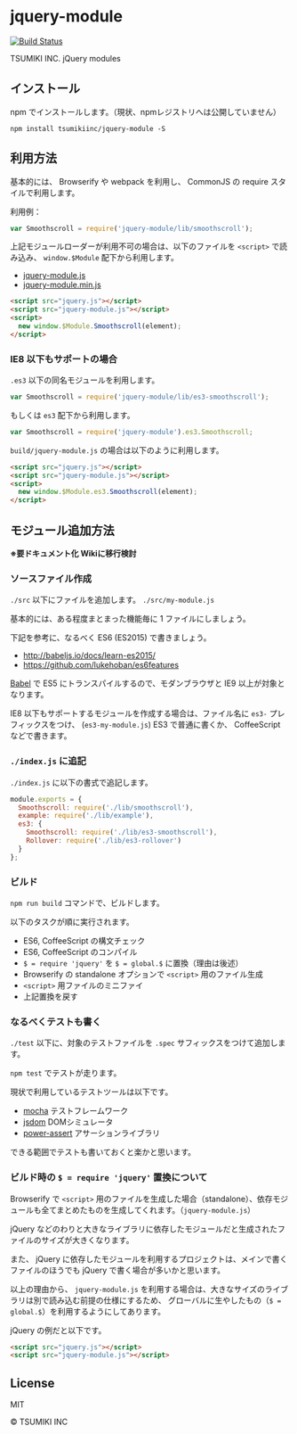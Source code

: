 # jquery-module

[![Build Status][travis-image]][travis-url]

TSUMIKI INC. jQuery modules

## インストール

npm でインストールします。（現状、npmレジストリへは公開していません）

```
npm install tsumikiinc/jquery-module -S
```

## 利用方法

基本的には、 Browserify や webpack を利用し、 CommonJS の require スタイルで利用します。

利用例：

```js
var Smoothscroll = require('jquery-module/lib/smoothscroll');
```

上記モジュールローダーが利用不可の場合は、以下のファイルを `<script>` で読み込み、 `window.$Module` 配下から利用します。

* [jquery-module.js](https://raw.githubusercontent.com/tsumikiinc/jquery-module/master/build/jquery-module.js)
* [jquery-module.min.js](https://raw.githubusercontent.com/tsumikiinc/jquery-module/master/build/jquery-module.min.js)

```html
<script src="jquery.js"></script>
<script src="jquery-module.js"></script>
<script>
  new window.$Module.Smoothscroll(element);
</script>
```

### IE8 以下もサポートの場合

`.es3` 以下の同名モジュールを利用します。

```js
var Smoothscroll = require('jquery-module/lib/es3-smoothscroll');
```

もしくは `es3` 配下から利用します。

```js
var Smoothscroll = require('jquery-module').es3.Smoothscroll;
```

`build/jquery-module.js` の場合は以下のように利用します。

```html
<script src="jquery.js"></script>
<script src="jquery-module.js"></script>
<script>
  new window.$Module.es3.Smoothscroll(element);
</script>
```

## モジュール追加方法

**※要ドキュメント化 Wikiに移行検討**

### ソースファイル作成

`./src` 以下にファイルを追加します。 `./src/my-module.js`

基本的には、ある程度まとまった機能毎に 1 ファイルにしましょう。

下記を参考に、なるべく ES6 (ES2015) で書きましょう。

* http://babeljs.io/docs/learn-es2015/
* https://github.com/lukehoban/es6features

[Babel](http://babeljs.io/) で ES5 にトランスパイルするので、モダンブラウザと IE9 以上が対象となります。

IE8 以下もサポートするモジュールを作成する場合は、ファイル名に `es3-` プレフィックスをつけ、 (`es3-my-module.js`) ES3 で普通に書くか、 CoffeeScript などで書きます。

### `./index.js` に追記

`./index.js` に以下の書式で追記します。

```js
module.exports = {
  Smoothscroll: require('./lib/smoothscroll'),
  example: require('./lib/example'),
  es3: {
    Smoothscroll: require('./lib/es3-smoothscroll'),
    Rollover: require('./lib/es3-rollover')
  }
};
```

### ビルド

`npm run build` コマンドで、ビルドします。

以下のタスクが順に実行されます。

* ES6, CoffeeScript の構文チェック
* ES6, CoffeeScript のコンパイル
* `$ = require 'jquery'` を `$ = global.$` に置換（理由は後述）
* Browserify の standalone オプションで `<script>` 用のファイル生成
* `<script>` 用ファイルのミニファイ
* 上記置換を戻す

### なるべくテストも書く

`./test` 以下に、対象のテストファイルを `.spec` サフィックスをつけて追加します。

`npm test` でテストが走ります。

現状で利用しているテストツールは以下です。

* [mocha](https://github.com/mochajs/mocha) テストフレームワーク
* [jsdom](https://github.com/tmpvar/jsdom) DOMシミュレータ
* [power-assert](https://github.com/power-assert-js/power-assert) アサーションライブラリ

できる範囲でテストも書いておくと楽かと思います。

### ビルド時の `$ = require 'jquery'` 置換について

Browserify で `<script>` 用のファイルを生成した場合（standalone）、依存モジュールも全てまとめたものを生成してくれます。（`jquery-module.js`）

jQuery などのわりと大きなライブラリに依存したモジュールだと生成されたファイルのサイズが大きくなります。

また、 jQuery に依存したモジュールを利用するプロジェクトは、メインで書くファイルのほうでも jQuery で書く場合が多いかと思います。

以上の理由から、 `jquery-module.js` を利用する場合は、大きなサイズのライブラリは別で読み込む前提の仕様にするため、 グローバルに生やしたもの（`$ = global.$`）を利用するようにしてあります。

jQuery の例だと以下です。

```html
<script src="jquery.js"></script>
<script src="jquery-module.js"></script>
```

## License

MIT

© TSUMIKI INC

[npm-image]: http://img.shields.io/npm/v/jquery-module.svg
[npm-url]: https://www.npmjs.org/package/jquery-module
[bower-image]: http://img.shields.io/bower/v/jquery-module.svg
[bower-url]: http://bower.io/search/?q=jquery-module
[travis-image]: http://img.shields.io/travis/tsumikiinc/jquery-module/master.svg?branch=master
[travis-url]: https://travis-ci.org/tsumikiinc/jquery-module
[gratipay-image]: http://img.shields.io/gratipay/tsumikiinc.svg
[gratipay-url]: https://gratipay.com/tsumikiinc/
[coveralls-image]: https://coveralls.io/repos/tsumikiinc/jquery-module/badge.svg
[coveralls-url]: https://coveralls.io/r/tsumikiinc/jquery-module
[github-ver-image]: https://badge.fury.io/gh/tsumikiinc%2Fjquery-module.svg
[github-ver-url]: http://badge.fury.io/gh/tsumikiinc%2Fjquery-module
[downloads-image]: http://img.shields.io/npm/dm/jquery-module.svg
[dependencies-image]: http://img.shields.io/david/tsumikiinc/jquery-module.svg
